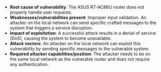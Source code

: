 - **Root cause of vulnerability**: The ASUS RT-AC86U router does not properly handle user requests.
- **Weaknesses/vulnerabilities present**: Improper input validation. An attacker on the local network can send specific crafted messages to the system that triggers a service disruption.
- **Impact of exploitation**: A successful attack results in a denial of service (DoS), causing the system to become unavailable.
- **Attack vectors**: An attacker on the local network can exploit this vulnerability by sending specific messages to the vulnerable system.
- **Required attacker capabilities/position**: The attacker needs to be on the same local network as the vulnerable router and does not require any authentication.